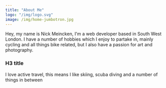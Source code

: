 ```yaml
---
title: "About Me"
logo: "/img/logo.svg"
image: /img/home-jumbotron.jpg
---
```


Hey, my name is Nick Meincken, I'm a web developer based in South West London.
I have a number of hobbies which I enjoy to partake in, mainly cycling and all
things bike related, but I also have a passion for art and photography.

### H3 title

I love active travel, this means I like skiing, scuba diving and a number of things
in between  
